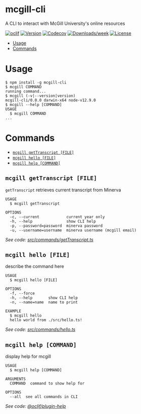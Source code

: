 # mcgill-cli

A CLI to interact with McGill University&#39;s online resources

[![oclif](https://img.shields.io/badge/cli-oclif-brightgreen.svg)](https://oclif.io)
[![Version](https://img.shields.io/npm/v/mcgill-cli.svg)](https://npmjs.org/package/mcgill-cli)
[![Codecov](https://codecov.io/gh/ValerianClerc/mcgill-cli/branch/master/graph/badge.svg)](https://codecov.io/gh/ValerianClerc/mcgill-cli)
[![Downloads/week](https://img.shields.io/npm/dw/mcgill-cli.svg)](https://npmjs.org/package/mcgill-cli)
[![License](https://img.shields.io/npm/l/mcgill-cli.svg)](https://github.com/ValerianClerc/mcgill-cli/blob/master/package.json)

<!-- toc -->

- [Usage](#usage)
- [Commands](#commands)
  <!-- tocstop -->

# Usage

<!-- usage -->

```sh-session
$ npm install -g mcgill-cli
$ mcgill COMMAND
running command...
$ mcgill (-v|--version|version)
mcgill-cli/0.0.0 darwin-x64 node-v12.9.0
$ mcgill --help [COMMAND]
USAGE
  $ mcgill COMMAND
...
```

<!-- usagestop -->

# Commands

<!-- commands -->

- [`mcgill getTranscript [FILE]`](#mcgill-gettranscript-file)
- [`mcgill hello [FILE]`](#mcgill-hello-file)
- [`mcgill help [COMMAND]`](#mcgill-help-command)

## `mcgill getTranscript [FILE]`

`getTranscript` retrieves current transcript from Minerva

```
USAGE
  $ mcgill getTranscript

OPTIONS
  -c, --current            current year only
  -h, --help               show CLI help
  -p, --password=password  minerva password
  -u, --username=username  minerva username (mcgill email)
```

_See code: [src/commands/getTranscript.ts](https://github.com/ValerianClerc/mcgill-cli/blob/v0.0.0/src/commands/getTranscript.ts)_

## `mcgill hello [FILE]`

describe the command here

```
USAGE
  $ mcgill hello [FILE]

OPTIONS
  -f, --force
  -h, --help       show CLI help
  -n, --name=name  name to print

EXAMPLE
  $ mcgill hello
  hello world from ./src/hello.ts!
```

_See code: [src/commands/hello.ts](https://github.com/ValerianClerc/mcgill-cli/blob/v0.0.0/src/commands/hello.ts)_

## `mcgill help [COMMAND]`

display help for mcgill

```
USAGE
  $ mcgill help [COMMAND]

ARGUMENTS
  COMMAND  command to show help for

OPTIONS
  --all  see all commands in CLI
```

_See code: [@oclif/plugin-help](https://github.com/oclif/plugin-help/blob/v2.2.1/src/commands/help.ts)_

<!-- commandsstop -->
